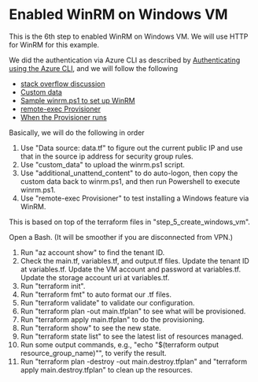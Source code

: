 # Enabled WinRM on Windows VM

This is the 6th step to enabled WinRM on Windows VM. We will use HTTP for WinRM for this example.

We did the authentication via Azure CLI as described by [Authenticating using the Azure CLI](https://registry.terraform.io/providers/hashicorp/azuread/latest/docs/guides/azure_cli), and we will follow the following

- [stack overflow discussion](https://stackoverflow.com/questions/69390742/terraform-windows-server-2016-adding-and-running-scripts-using-winery#69401460)
- [Custom data](https://docs.microsoft.com/en-us/azure/virtual-machines/custom-data)
- [Sample winrm.ps1 to set up WinRM](https://gist.github.com/clong/959bc5abe14cb5989c985d4156b5c335)
- [remote-exec Provisioner](https://www.terraform.io/language/resources/provisioners/remote-exec)
- [When the Provisioner runs](https://www.terraform.io/language/resources/provisioners/syntax#creation-time-provisioners)

Basically, we will do the following in order

1. Use "Data source: data.tf" to figure out the current public IP and use that in the source ip address for security group rules.
2. Use "custom_data" to upload the winrm.ps1 script.
3. Use "additional_unattend_content" to do auto-logon, then copy the custom data back to winrm.ps1, and then run Powershell to execute winrm.ps1.
4. Use "remote-exec Provisioner" to test installing a Windows feature via WinRM.

This is based on top of the terraform files in "step_5_create_windows_vm".

Open a Bash. (It will be smoother if you are disconnected from VPN.)

1. Run "az account show" to find the tenant ID.
2. Check the main.tf, variables.tf, and output.tf files. Update the tenant ID at variables.tf. Update the VM account and password at variables.tf. Update the storage account uri at variables.tf.
3. Run "terraform init".
4. Run "terraform fmt" to auto format our .tf files.
5. Run "terraform validate" to validate our configuration.
6. Run "terraform plan -out main.tfplan" to see what will be provisioned.
7. Run "terraform apply main.tfplan" to do the provisioning.
8. Run "terraform show" to see the new state.
9. Run "terraform state list" to see the latest list of resources managed.
10. Run some output commands, e.g., "echo "$(terraform output resource_group_name)"", to verify the result.
11. Run "terraform plan -destroy -out main.destroy.tfplan" and "terraform apply main.destroy.tfplan" to clean up the resources.

